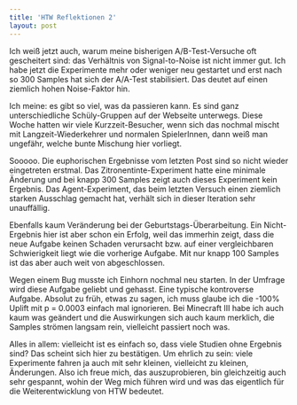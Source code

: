 ```yaml
---
title: 'HTW Reflektionen 2'
layout: post
---
```


Ich weiß jetzt auch, warum meine bisherigen A/B-Test-Versuche oft gescheitert sind: das Verhältnis von Signal-to-Noise ist nicht immer gut. Ich habe jetzt die Experimente mehr oder weniger neu gestartet und erst nach so 300 Samples hat sich der A/A-Test stabilisiert. Das deutet auf einen ziemlich hohen Noise-Faktor hin.

Ich meine: es gibt so viel, was da passieren kann. Es sind ganz unterschiedliche Schüly-Gruppen auf der Webseite unterwegs. Diese Woche hatten wir viele Kurzzeit-Besucher, wenn sich das nochmal mischt mit Langzeit-Wiederkehrer und normalen SpielerInnen, dann weiß man ungefähr, welche bunte Mischung hier vorliegt.

Sooooo. Die euphorischen Ergebnisse vom letzten Post sind so nicht wieder eingetreten erstmal. Das Zitronentinte-Experiment hatte eine minimale Änderung und bei knapp 300 Samples zeigt auch dieses Experiment kein Ergebnis. Das Agent-Experiment, das beim letzten Versuch einen ziemlich starken Ausschlag gemacht hat, verhält sich in dieser Iteration sehr unauffällig.

Ebenfalls kaum Veränderung bei der Geburtstags-Überarbeitung. Ein Nicht-Ergebnis hier ist aber schon ein Erfolg, weil das immerhin zeigt, dass die neue Aufgabe keinen Schaden verursacht bzw. auf einer vergleichbaren Schwierigkeit liegt wie die vorherige Aufgabe. Mit nur knapp 100 Samples ist das aber auch weit von abgeschlossen.

Wegen einem Bug musste ich Einhorn nochmal neu starten. In der Umfrage wird diese Aufgabe geliebt und gehasst. Eine typische kontroverse Aufgabe. Absolut zu früh, etwas zu sagen, ich muss glaube ich die -100% Uplift mit p = 0.0003 einfach mal ignorieren. Bei Minecraft III habe ich auch kaum was geändert und die Auswirkungen sich auch kaum merklich, die Samples strömen langsam rein, vielleicht passiert noch was.

Alles in allem: vielleicht ist es einfach so, dass viele Studien ohne Ergebnis sind? Das scheint sich hier zu bestätigen. Um ehrlich zu sein: viele Experimente fahren ja auch mit sehr kleinen, vielleicht zu kleinen, Änderungen. Also ich freue mich, das auszuprobieren, bin gleichzeitig auch sehr gespannt, wohin der Weg mich führen wird und was das eigentlich für die Weiterentwicklung von HTW bedeutet.
